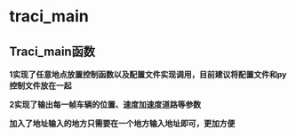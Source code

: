 # traci_main
 
## Traci_main函数


**1实现了任意地点放置控制函数以及配置文件实现调用，目前建议将配置文件和py控制文件放在一起**

**2实现了输出每一帧车辆的位置、速度加速度道路等参数**

**加入了地址输入的地方只需要在一个地方输入地址即可，更加方便**